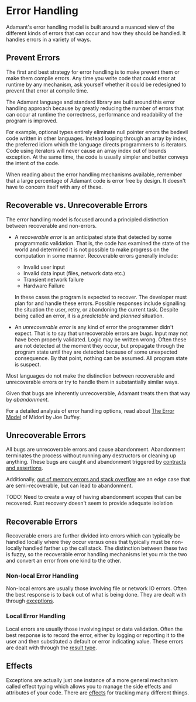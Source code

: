 # Error Handling

Adamant's error handling model is built around a nuanced view of the different kinds of errors that can occur and how they should be handled.  It handles errors in a variety of ways.

## Prevent Errors

The first and best strategy for error handling is to make prevent them or make them compile errors.  Any time you write code that could error at runtime by any mechanism, ask yourself whether it could be redesigned to prevent that error at compile time.

The Adamant language and standard library are built around this error handling approach because by greatly reducing the number of errors that can occur at runtime the correctness, performance and readability of the program is improved.

For example, optional types entirely eliminate null pointer errors the bedevil code written in other languages. Instead looping through an array by index, the preferred idiom which the language directs programmers to is iterators. Code using iterators will never cause an array index out of bounds exception. At the same time, the code is usually simpler and better conveys the intent of the code.

When reading about the error handling mechanisms available, remember that a large percentage of Adamant code is error free by design. It doesn't have to concern itself with any of these.

## Recoverable vs. Unrecoverable Errors

The error handling model is focused around a principled distinction between recoverable and non-errors.

 * A *recoverable error* is an anticipated state that detected by some programmatic validation. That is, the code has examined the state of the world and determined it is not possible to make progress on the computation in some manner. Recoverable errors generally include:
    * Invalid user input
    * Invalid data input (files, network data etc.)
    * Transient network failure
    * Hardware Failure

   In these cases the program is expected to recover.  The developer must plan for and handle these errors. Possible responses include signalling the situation the user, retry, or abandoning the current task. Despite being called an error, it is a *predictable* and *planned* situation.
 * An *unrecoverable error* is any kind of error the programmer didn't expect. That is to say that unrecoverable errors are *bugs*. Input may not have been properly validated. Logic may be written wrong.  Often these are not detected at the moment they occur, but propagate through the program state until they are detected because of some unexpected consequence. By that point, nothing can be assumed. All program state is suspect.

Most languages do not make the distinction between recoverable and unrecoverable errors or try to handle them in substantially similar ways.

Given that bugs are inherently unrecoverable, Adamant treats them that way by *abandonment*.

For a detailed analysis of error handling options, read about [The Error Model](http://joeduffyblog.com/2016/02/07/the-error-model/) of Midori by Joe Duffey.

## Unrecoverable Errors

All bugs are unrecoverable errors and cause abandonment. Abandonment terminates the process without running any destructors or cleaning up anything.  These bugs are caught and abandonment triggered by [contracts and assertions](contracts-assertions.md).

Additionally, [out of memory errors and stack overflow](out-of-memory.md) are an edge case that are semi-recoverable, but can lead to abandonment.

TODO: Need to create a way of having abandonment scopes that can be recovered. Rust recovery doesn't seem to provide adequate isolation

## Recoverable Errors

Recoverable errors are further divided into errors which can typically be handled locally where they occur versus ones that typically must be non-locally handled farther up the call stack. The distinction between these two is fuzzy, so the recoverable error handling mechanisms let you mix the two and convert an error from one kind to the other.

### Non-local Error Handling

Non-local errors are usually those involving file or network IO errors. Often the best response is to back out of what is being done. They are dealt with through [exceptions](exceptions.md).

### Local Error Handling

Local errors are usually those involving input or data validation. Often the best response is to record the error, either by logging or reporting it to the user and then substituted a default or error indicating value. These errors are dealt with through the [result type](result.md).

## Effects

Exceptions are actually just one instance of a more general mechanism called effect typing which allows you to manage the side effects and attributes of your code. There are [effects](effects.md) for tracking many different things.
